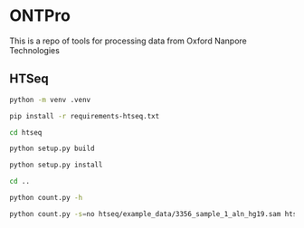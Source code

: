 # ONTPro
This is a repo of tools for processing data from Oxford Nanpore Technologies

## HTSeq

```bash
python -m venv .venv

pip install -r requirements-htseq.txt

cd htseq

python setup.py build

python setup.py install

cd ..

python count.py -h

python count.py -s=no htseq/example_data/3356_sample_1_aln_hg19.sam htseq/example_data/hg19.refGene.gtf
```